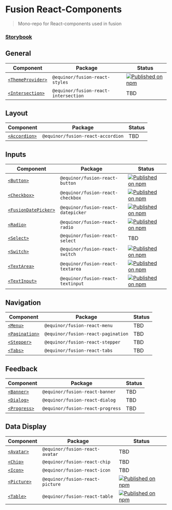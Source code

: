 <!--prettier-ignore-start-->
# Fusion React-Components

> Mono-repo for React-components used in fusion

### [Storybook](https://equinor.github.io/fusion-react-components/)

## General
| Component | Package | Status
| --------- | ------- | ------
| [`<ThemeProvider>`](https://github.com/equinor/fusion-react-components/tree/main/packages/styles) | `@equinor/fusion-react-styles` | [![Published on npm](https://img.shields.io/npm/v/@equinor/fusion-react-styles.svg)](https://www.npmjs.com/package/@equinor/fusion-react-styles)
| [`<Intersection>`](https://github.com/equinor/fusion-react-components/tree/main/packages/intersection) | `@equinor/fusion-react-intersection` | TBD

## Layout
| Component | Package | Status
| --------- | ------- | ------
| [`<Accordion>`](https://github.com/equinor/fusion-react-components/tree/main/packages/accordion) | `@equinor/fusion-react-accordion` | TBD

## Inputs
| Component | Package | Status
| --------- | ------- | ------
| [`<Button>`](https://github.com/equinor/fusion-react-components/tree/main/packages/button) | `@equinor/fusion-react-button` | [![Published on npm](https://img.shields.io/npm/v/@equinor/fusion-react-button.svg)](https://www.npmjs.com/package/@equinor/fusion-react-button)
| [`<Checkbox>`](https://github.com/equinor/fusion-react-components/tree/main/packages/checkbox) | `@equinor/fusion-react-checkbox` | [![Published on npm](https://img.shields.io/npm/v/@equinor/fusion-react-checkbox.svg)](https://www.npmjs.com/package/@equinor/fusion-react-checkbox)
| [`<FusionDatePicker>`](https://github.com/equinor/fusion-react-components/tree/main/packages/datepicker) | `@equinor/fusion-react-datepicker` | [![Published on npm](https://img.shields.io/npm/v/@equinor/fusion-react-datepicker.svg)](https://www.npmjs.com/package/@equinor/fusion-react-datepicker)
| [`<Radio>`](https://github.com/equinor/fusion-react-components/tree/main/packages/radio) | `@equinor/fusion-react-radio` | [![Published on npm](https://img.shields.io/npm/v/@equinor/fusion-react-radio.svg)](https://www.npmjs.com/package/@equinor/fusion-react-radio)
| [`<Select>`](https://github.com/equinor/fusion-react-components/tree/main/packages/select) | `@equinor/fusion-react-select` | TBD
| [`<Switch>`](https://github.com/equinor/fusion-react-components/tree/main/packages/switch) | `@equinor/fusion-react-switch` | [![Published on npm](https://img.shields.io/npm/v/@equinor/fusion-react-switch.svg)](https://www.npmjs.com/package/@equinor/fusion-react-switch)
| [`<TextArea>`](https://github.com/equinor/fusion-react-components/tree/main/packages/textarea) | `@equinor/fusion-react-textarea` | [![Published on npm](https://img.shields.io/npm/v/@equinor/fusion-react-textarea.svg)](https://www.npmjs.com/package/@equinor/fusion-react-textarea)
| [`<TextInput>`](https://github.com/equinor/fusion-react-components/tree/main/packages/textinput) | `@equinor/fusion-react-textinput` | [![Published on npm](https://img.shields.io/npm/v/@equinor/fusion-react-textinput.svg)](https://www.npmjs.com/package/@equinor/fusion-react-textinput)

## Navigation
| Component | Package | Status
| --------- | ------- | ------
| [`<Menu>`](https://github.com/equinor/fusion-react-components/tree/main/packages/menu) | `@equinor/fusion-react-menu` | TBD
| [`<Pagination>`](https://github.com/equinor/fusion-react-components/tree/main/packages/pagination) | `@equinor/fusion-react-pagination` | TBD
| [`<Stepper>`](https://github.com/equinor/fusion-react-components/tree/main/packages/stepper) | `@equinor/fusion-react-stepper` | TBD
| [`<Tabs>`](https://github.com/equinor/fusion-react-components/tree/main/packages/tabs) | `@equinor/fusion-react-tabs` | TBD

## Feedback
| Component | Package | Status
| --------- | ------- | ------
| [`<Banner>`](https://github.com/equinor/fusion-react-components/tree/main/packages/banner) | `@equinor/fusion-react-banner` | TBD
| [`<Dialog>`](https://github.com/equinor/fusion-react-components/tree/main/packages/dialog) | `@equinor/fusion-react-dialog` | TBD
| [`<Progress>`](https://github.com/equinor/fusion-react-components/tree/main/packages/progress) | `@equinor/fusion-react-progress` | TBD

## Data Display
| Component | Package | Status
| --------- | ------- | ------
| [`<Avatar>`](https://github.com/equinor/fusion-react-components/tree/main/packages/avatar) | `@equinor/fusion-react-avatar` | TBD
| [`<Chip>`](https://github.com/equinor/fusion-react-components/tree/main/packages/chip) | `@equinor/fusion-react-chip` | TBD
| [`<Icon>`](https://github.com/equinor/fusion-react-components/tree/main/packages/icon) | `@equinor/fusion-react-icon` | TBD
| [`<Picture>`](https://github.com/equinor/fusion-react-components/tree/main/packages/picture) | `@equinor/fusion-react-picture` | [![Published on npm](https://img.shields.io/npm/v/@equinor/fusion-react-icon.svg)](https://www.npmjs.com/package/@equinor/fusion-react-icon)
| [`<Table>`](https://github.com/equinor/fusion-react-components/tree/main/packages/table) | `@equinor/fusion-react-table` | [![Published on npm](https://img.shields.io/npm/v/@equinor/fusion-react-table.svg)](https://www.npmjs.com/package/@equinor/fusion-react-table)
<!--prettier-ignore-end-->
